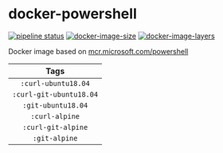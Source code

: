 # docker-powershell

[![pipeline status](https://gitlab.com/leojonathanoh/docker-powershell/badges/dev/pipeline.svg)](https://gitlab.com/leojonathanoh/docker-powershell/commits/dev)
[![docker-image-size](https://img.shields.io/microbadger/image-size/leojonathanoh/docker-powershell/latest)](https://hub.docker.com/r/leojonathanoh/docker-powershell)
[![docker-image-layers](https://img.shields.io/microbadger/layers/leojonathanoh/docker-powershell/latest)](https://hub.docker.com/r/leojonathanoh/docker-powershell)

Docker image based on [mcr.microsoft.com/powershell](https://hub.docker.com/r/microsoft/powershell/)

| Tags |
|:-------:| 
| `:curl-ubuntu18.04` | 
| `:curl-git-ubuntu18.04` | 
| `:git-ubuntu18.04` | 
| `:curl-alpine` | 
| `:curl-git-alpine` | 
| `:git-alpine` |
